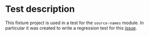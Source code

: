 # Test description

This fixture project is used in a test for the `source-names` module. In particular it was created to write a regression test for this [issue](https://github.com/nomiclabs/hardhat/issues/998).
